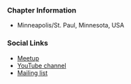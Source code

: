 ### Chapter Information
* Minneapolis/St. Paul, Minnesota, USA

### Social Links
* [Meetup](https://www.meetup.com/OWASP-MSP-Meetup)
* [YouTube channel](https://www.youtube.com/@owasp-msp)
* [Mailing list](mailto:OWASP-MSP-list@meetup.com)
